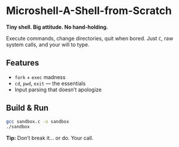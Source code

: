 # Microshell-A-Shell-from-Scratch

**Tiny shell. Big attitude. No hand-holding.**

Execute commands, change directories, quit when bored.
Just `C`, raw system calls, and your will to type.

## Features

* `fork` + `exec` madness
* `cd`, `pwd`, `exit` — the essentials
* Input parsing that doesn’t apologize

## Build & Run

```bash
gcc sandbox.c -o sandbox
./sandbox
```

**Tip:** Don’t break it… or do. Your call.
